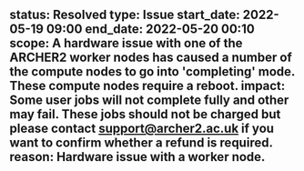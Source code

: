 status: Resolved
type: Issue
start_date: 2022-05-19 09:00
end_date: 2022-05-20 00:10
scope: A hardware issue with one of the ARCHER2 worker nodes has caused a number of the compute nodes to go into 'completing' mode. These compute nodes require a reboot. 
impact: Some user jobs will not complete fully and other may fail. These jobs should not be charged but please contact support@archer2.ac.uk if you want to confirm whether a refund is required.     
reason: Hardware issue with a worker node. 
---
